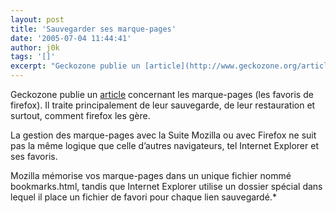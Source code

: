 ```yaml
---
layout: post
title: 'Sauvegarder ses marque-pages'
date: '2005-07-04 11:44:41'
author: j0k
tags: '[]'
excerpt: "Geckozone publie un [article](http://www.geckozone.org/articles/2005/07/04/97-sauvegarder-ses-marque-pages) concernant les marque-pages (les favoris de firefox).   Il traite principalement de leur sauvegarde, de leur restauration et surtout, comment firefox les gère.  \n  \nLa gestion des marque-pages avec la Suite Mozilla ou avec Firefox ne suit      …"
---
```



Geckozone publie un [article](http://www.geckozone.org/articles/2005/07/04/97-sauvegarder-ses-marque-pages) concernant les marque-pages (les favoris de firefox).   Il traite principalement de leur sauvegarde, de leur restauration et surtout, comment firefox les gère.

La gestion des marque-pages avec la Suite Mozilla ou avec Firefox ne suit pas la même logique que celle d’autres navigateurs, tel Internet Explorer et ses favoris.

Mozilla mémorise vos marque-pages dans un unique fichier nommé bookmarks.html, tandis que Internet Explorer utilise un dossier spécial dans lequel il place un fichier de favori pour chaque lien sauvegardé.*
